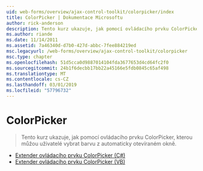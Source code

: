 ```yaml
---
uid: web-forms/overview/ajax-control-toolkit/colorpicker/index
title: ColorPicker | Dokumentace Microsoftu
author: rick-anderson
description: Tento kurz ukazuje, jak pomocí ovládacího prvku ColorPicker, kterou můžou uživatelé vybrat barvu z automaticky otevíraném okně.
ms.author: riande
ms.date: 11/14/2011
ms.assetid: 7a46340d-d7b0-427d-abbc-7fee884219ed
msc.legacyurl: /web-forms/overview/ajax-control-toolkit/colorpicker
msc.type: chapter
ms.openlocfilehash: 51d5cca0d9887014104fda3677653d4cd64fc2f0
ms.sourcegitcommit: 24b1f6decbb17bb22a45166e5fdb0845c65af498
ms.translationtype: MT
ms.contentlocale: cs-CZ
ms.lasthandoff: 03/01/2019
ms.locfileid: "57796732"
---
```

<a name="colorpicker"></a>ColorPicker
====================
> Tento kurz ukazuje, jak pomocí ovládacího prvku ColorPicker, kterou můžou uživatelé vybrat barvu z automaticky otevíraném okně.


- [Extender ovládacího prvku ColorPicker (C#)](using-the-colorpicker-control-extender-cs.md)
- [Extender ovládacího prvku ColorPicker (VB)](using-the-colorpicker-control-extender-vb.md)
